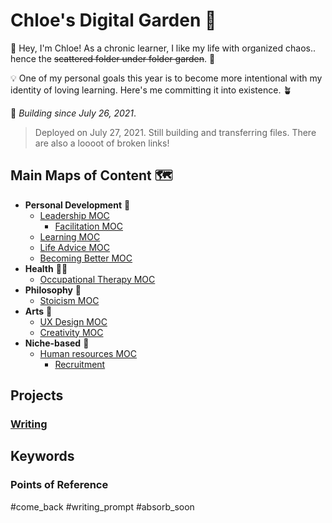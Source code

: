 # Chloe's Digital Garden 🌸
👋 Hey, I'm Chloe! As a chronic learner, I like my life with organized chaos.. hence the ~~scattered folder under folder garden~~. 📁

💡 One of my personal goals this year is to become more intentional with my identity of loving learning. Here's me committing it into existence. 🪴


🌴 *Building since July 26, 2021*.

> Deployed on July 27, 2021. Still building and transferring files. There are also a loooot of broken links!

## Main Maps of Content 🗺
- **Personal Development** 💪
	- [Leadership MOC](moc/leadership.md)
		- [Facilitation MOC](moc/facilitation.md)
	- [Learning MOC](moc/learning.md)
	- [Life Advice MOC](moc/lifeadvice.md)
	- [Becoming Better MOC](moc/better.md)
- **Health** 👩‍⚕️
	- [Occupational Therapy MOC](moc/ot.md)
- **Philosophy** 🤲
	- [Stoicism MOC](moc/stoicism.md)
- **Arts** 🎨
	- [UX Design MOC](moc/ux.md)
	- [Creativity MOC](moc/creativity.md)
- **Niche-based** 🥰
	- [Human resources MOC](moc/hr.md)
		- [Recruitment](notes/niche/hr/recruitment.md)

## Projects
### [Writing](moc/writing.md)

## Keywords
### Points of Reference
#come_back
#writing_prompt
#absorb_soon